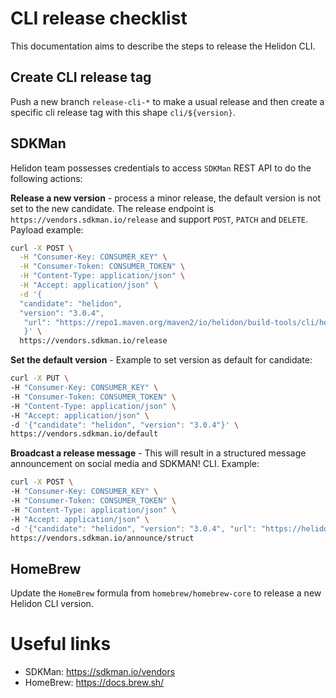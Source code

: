 # CLI release checklist

This documentation aims to describe the steps to release the Helidon CLI.

## Create CLI release tag

Push a new branch `release-cli-*` to make a usual release and then create a specific cli release tag with this
shape `cli/${version}`.

## SDKMan

Helidon team possesses credentials to access `SDKMan` REST API to do the following actions:

**Release a new version** - process a minor release, the default version is not set to the new candidate.
The release endpoint is `https://vendors.sdkman.io/release` and support `POST`, `PATCH` and `DELETE`.
Payload example:

```bash
curl -X POST \
  -H "Consumer-Key: CONSUMER_KEY" \
  -H "Consumer-Token: CONSUMER_TOKEN" \
  -H "Content-Type: application/json" \
  -H "Accept: application/json" \
  -d '{
  "candidate": "helidon",
  "version": "3.0.4",
   "url": "https://repo1.maven.org/maven2/io/helidon/build-tools/cli/helidon-cli-impl/3.0.4/helidon-cli-impl-3.0.4.zip"
   }' \
  https://vendors.sdkman.io/release
```

**Set the default version** - Example to set version as default for candidate:

```bash
curl -X PUT \
-H "Consumer-Key: CONSUMER_KEY" \
-H "Consumer-Token: CONSUMER_TOKEN" \
-H "Content-Type: application/json" \
-H "Accept: application/json" \
-d '{"candidate": "helidon", "version": "3.0.4"}' \
https://vendors.sdkman.io/default
```

**Broadcast a release message** - This will result in a structured message announcement on social media and SDKMAN!
CLI.
Example:

```bash
curl -X POST \
-H "Consumer-Key: CONSUMER_KEY" \
-H "Consumer-Token: CONSUMER_TOKEN" \
-H "Content-Type: application/json" \
-H "Accept: application/json" \
-d '{"candidate": "helidon", "version": "3.0.4", "url": "https://helidon.io"}' \
https://vendors.sdkman.io/announce/struct
```

## HomeBrew

Update the `HomeBrew` formula from `homebrew/homebrew-core` to release a new Helidon CLI version.

# Useful links

* SDKMan: https://sdkman.io/vendors
* HomeBrew: https://docs.brew.sh/
